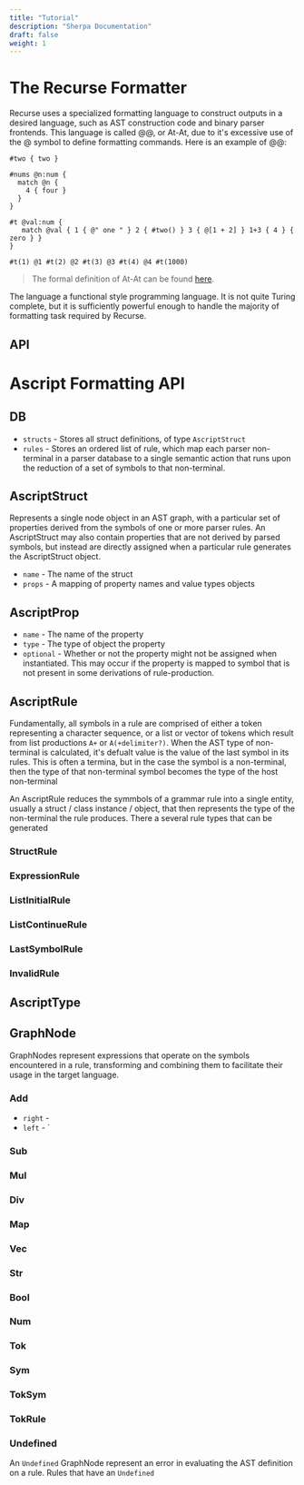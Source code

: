 ```yaml
---
title: "Tutorial"
description: "Sherpa Documentation"
draft: false
weight: 1
---
```


# The Recurse Formatter

Recurse uses a specialized formatting language to construct outputs in a desired language, such as AST construction code and binary parser frontends. This language is called @@, or At-At, due to it's excessive use of the @ symbol to define formatting commands. Here is an example of @@: 
```at-at
#two { two }

#nums @n:num {
  match @n {
    4 { four }
  }
}

#t @val:num { 
   match @val { 1 { @" one " } 2 { #two() } 3 { @[1 + 2] } 1+3 { 4 } { zero } }
}

#t(1) @1 #t(2) @2 #t(3) @3 #t(4) @4 #t(1000)
```

> The formal definition of At-At can be found [here](). 

The language a functional style programming language. It is not quite Turing complete, but it is sufficiently powerful enough to handle the majority of formatting task required by Recurse.

## API

# Ascript Formatting API

## DB

- `structs` - Stores all struct definitions, of type `AscriptStruct`
- `rules` - Stores an ordered list of rule, which map each parser non-terminal in a parser database to a single semantic action that runs upon the reduction of a set of symbols to that non-terminal.

## AscriptStruct

Represents a single node object in an AST graph, with a particular set of properties derived from the symbols of one or more parser rules. An AscriptStruct may also contain properties that are not derived by parsed symbols, but instead are directly assigned when a particular rule generates the AscriptStruct object.

 - `name` - The name of the struct
 - `props` - A mapping of property names and value types objects 


## AscriptProp

- `name` - The name of the property
- `type` - The type of object the property
- `optional` - Whether or not the property might not be assigned when instantiated. This may occur if the property is mapped to symbol that is not present in some derivations of rule-production.


## AscriptRule

Fundamentally, all symbols in a rule are comprised of either a token representing a character sequence, or a list or vector of tokens which result from list productions `A+` or `A(+delimiter?)`. When the AST type of non-terminal is calculated, it's defualt value is the value of the last symbol in its rules. This is often a termina, but in the case the symbol is a non-terminal, then the type of that non-terminal symbol becomes the type of the host non-terminal

An AscriptRule reduces the symmbols of a grammar rule into a single entity, usually a struct / class instance / object, that then represents the type of the non-terminal the rule produces. There a several rule types that can be generated

### StructRule
### ExpressionRule
### ListInitialRule
### ListContinueRule
### LastSymbolRule
### InvalidRule


## AscriptType

## GraphNode

GraphNodes represent expressions that operate on the symbols encountered in a rule, transforming and combining them to facilitate their usage in the target language.

### Add 
- `right` -
- `left` -
`

### Sub

### Mul 

### Div

### Map

### Vec

### Str

### Bool

### Num

### Tok

### Sym

### TokSym

### TokRule

### Undefined

An `Undefined` GraphNode represent an error in evaluating the AST definition on a rule. Rules that have an `Undefined` 